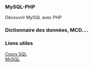 ### MySQL-PHP
Découvrir MySQL avec PHP  
### Dictionnaire des données, MCD....  
### Liens utiles  
[Cours SQL](http://http://sql.sh/)  
[MySQL](http://dev.mysql.com/doc/)  

